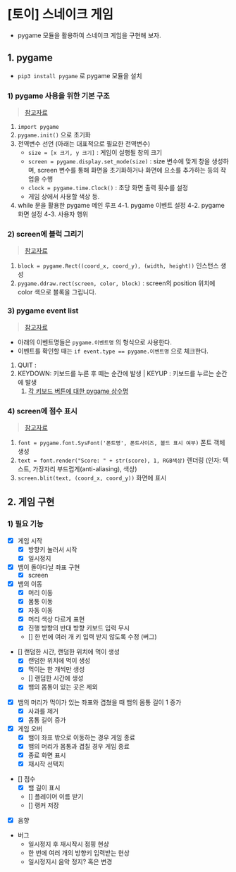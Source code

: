 # [토이] 스네이크 게임

- pygame 모듈을 활용하여 스네이크 게임을 구현해 보자.

## 1. pygame

- `pip3 install pygame` 로 pygame 모듈을 설치

### 1) pygame 사용을 위한 기본 구조

> [참고자료](https://kkamikoon.tistory.com/129)

1. `import pygame`
2. `pygame.init()` 으로 초기화
3. 전역변수 선언 (아래는 대표적으로 필요한 전역변수)
   - `size = [x 크기, y 크기]` : 게임이 실행될 창의 크기
   - `screen = pygame.display.set_mode(size)` : size 변수에 맞게 창을 생성하며, screen 변수를 통해 화면을 초기화하거나 화면에 요소를 추가하는 등의 작업을 수행
   - `clock = pygame.time.Clock()` : 초당 화면 출력 횟수를 설정
   - 게임 상에서 사용할 색상 등.
4. while 문을 활용한 pygame 메인 루프
   4-1. pygame 이벤트 설정
   4-2. pygame 화면 설정
   4-3. 사용자 행위

### 2) screen에 블럭 그리기

> [참고자료](https://python.bakyeono.net/chapter-12-1.html)

1. `block = pygame.Rect((coord_x, coord_y), (width, height))` 인스턴스 생성
2. `pygame.ddraw.rect(screen, color, block)` : screen의 position 위치에 color 색으로 블록을 그립니다.

### 3) pygame event list

> [참고자료](https://kkamikoon.tistory.com/132)

- 아래의 이벤트명들은 `pygame.이벤트명` 의 형식으로 사용한다.
- 이벤트를 확인할 때는 `if event.type == pygame.이벤트명` 으로 체크한다.

1. QUIT :
2. KEYDOWN: 키보드를 누른 후 떼는 순간에 발생 | KEYUP : 키보드를 누르는 순간에 발생
   1. [각 키보드 버튼에 대한 pygame 상수명](https://www.pygame.org/docs/ref/key.html)

### 4) screen에 점수 표시

> [참고자료](https://techwithtim.net/tutorials/game-development-with-python/pygame-tutorial/scoring-health-bars/)

1. `font = pygame.font.SysFont('폰트명', 폰트사이즈, 볼드 표시 여부)` 폰트 객체 생성
2. `text = font.render("Score: " + str(score), 1, RGB색상)` 렌더링 (인자: 텍스트, 가장자리 부드럽게(anti-aliasing), 색상)
3. `screen.blit(text, (coord_x, coord_y))` 화면에 표시

## 2. 게임 구현

### 1) 필요 기능

- [x] 게임 시작
  - [x] 방향키 눌러서 시작
  - [x] 일시정지
- [x] 뱀이 돌아다닐 좌표 구현
  - [x] screen
- [x] 뱀의 이동
  - [x] 머리 이동
  - [x] 몸통 이동
  - [x] 자동 이동
  - [x] 머리 색상 다르게 표현
  - [x] 진행 방향의 반대 방향 키보드 입력 무시
  - [] 한 번에 여러 개 키 입력 받지 않도록 수정 (버그)
- [] 랜덤한 시간, 랜덤한 위치에 먹이 생성
  - [x] 랜덤한 위치에 먹이 생성
  - [x] 먹이는 한 개씩만 생성
  - [] 랜덤한 시간에 생성
  - [x] 뱀의 몸통이 있는 곳은 제외
- [x] 뱀의 머리가 먹이가 있는 좌표와 겹쳤을 때 뱀의 몸통 길이 1 증가
  - [x] 사과를 제거
  - [x] 몸통 길이 증가
- [x] 게임 오버
  - [x] 뱀이 좌표 밖으로 이동하는 경우 게임 종료
  - [x] 뱀의 머리가 몸통과 겹칠 경우 게임 종료
  - [x] 종료 화면 표시
  - [x] 재시작 선택지
- [] 점수
  - [x] 뱀 길이 표시
  - [] 플레이어 이름 받기
  - [] 랭커 저장
- [x] 음향
- 버그
  - 일시정지 후 재시작시 점핑 현상
  - 한 번에 여러 개의 방향키 입력받는 현상
  - 일시정지시 음악 정지? 혹은 변경
